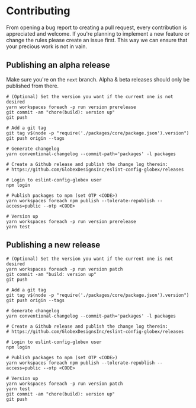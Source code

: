 # Contributing

From opening a bug report to creating a pull request, every contribution is appreciated and welcome. If you're planning to implement a new feature or change the rules please create an issue first. This way we can ensure that your precious work is not in vain.

## Publishing an alpha release

Make sure you're on the `next` branch. Alpha & beta releases should only be published from there.

```
# (Optional) Set the version you want if the current one is not desired
yarn workspaces foreach -p run version prerelease
git commit -am "chore(build): version up"
git push

# Add a git tag
git tag v$(node -p "require('./packages/core/package.json').version")
git push origin --tags

# Generate changelog
yarn conventional-changelog --commit-path='packages' -l packages

# Create a Github release and publish the change log therein:
# https://github.com/GlobexDesignsInc/eslint-config-globex/releases

# Login to eslint-config-globex user
npm login

# Publish packages to npm (set OTP <CODE>)
yarn workspaces foreach npm publish --tolerate-republish --access=public --otp <CODE>

# Version up 
yarn workspaces foreach -p run version prerelease
yarn test
```

## Publishing a new release

```
# (Optional) Set the version you want if the current one is not desired
yarn workspaces foreach -p run version patch
git commit -am "build: version up"
git push

# Add a git tag
git tag v$(node -p "require('./packages/core/package.json').version")
git push origin --tags

# Generate changelog
yarn conventional-changelog --commit-path='packages' -l packages

# Create a Github release and publish the change log therein:
# https://github.com/GlobexDesignsInc/eslint-config-globex/releases

# Login to eslint-config-globex user
npm login

# Publish packages to npm (set OTP <CODE>)
yarn workspaces foreach npm publish --tolerate-republish --access=public --otp <CODE>

# Version up 
yarn workspaces foreach -p run version patch
yarn test
git commit -am "chore(build): version up"
git push
```